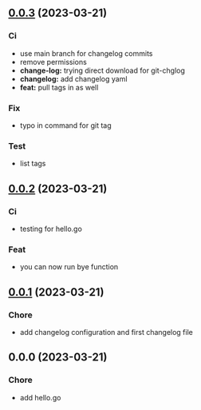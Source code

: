 
<a name="0.0.3"></a>
## [0.0.3](/compare/0.0.2...0.0.3) (2023-03-21)

### Ci

* use main branch for changelog commits
* remove permissions
* **change-log:** trying direct download for git-chglog
* **changelog:** add changelog yaml
* **feat:** pull tags in as well

### Fix

* typo in command for git tag

### Test

* list tags


<a name="0.0.2"></a>
## [0.0.2](/compare/0.0.1...0.0.2) (2023-03-21)

### Ci

* testing for hello.go

### Feat

* you can now run bye function


<a name="0.0.1"></a>
## [0.0.1](/compare/0.0.0...0.0.1) (2023-03-21)

### Chore

* add changelog configuration and first changelog file


<a name="0.0.0"></a>
## 0.0.0 (2023-03-21)

### Chore

* add hello.go

